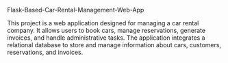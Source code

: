 Flask-Based-Car-Rental-Management-Web-App

This project is a web application designed for managing a car rental company. It allows users to book cars, manage reservations, generate invoices, and handle administrative tasks. The application integrates a relational database to store and manage information about cars, customers, reservations, and invoices.
